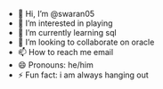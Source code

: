 - 👋 Hi, I’m @swaran05
- 👀 I’m interested in playing
- 🌱 I’m currently learning sql
- 💞️ I’m looking to collaborate on oracle
- 📫 How to reach me email
- 😄 Pronouns: he/him
- ⚡ Fun fact: i am always hanging out

<!---
swaran05/swaran05 is a ✨ special ✨ repository because its `README.md` (this file) appears on your GitHub profile.
You can click the Preview link to take a look at your changes.
--->
